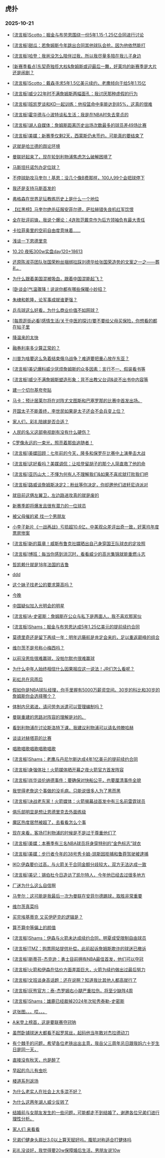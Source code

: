 ## 虎扑 
### 2025-10-21

+ [[流言板]Scotto：掘金与布劳恩围绕一份5年1.15-1.25亿合同进行讨论](https://bbs.hupu.com/635266771.html)

+ [[流言板]甜瓜：若詹姆斯今年跳出合同其他球队会抢，因为他依然能打](https://bbs.hupu.com/635265701.html)

+ [[流言板]哈登：我爸没怎么陪伴过我，所以我尽量多陪在我儿子身边](https://bbs.hupu.com/635266310.html)

+ [[新赛季看点]东契奇独揽大权&amp;詹姆斯或迎最后一舞，好莱坞的新赛季是大片还是闹剧？](https://bbs.hupu.com/635265745.html)

+ [[流言板]Scotto：戴森寻求5年1.5亿美元续约，老鹰倾向于给5年1.15亿](https://bbs.hupu.com/635266821.html)

+ [[流言板]威少22年时不满詹姆斯两幅面孔：我讨厌那种虚假的行为](https://bbs.hupu.com/635268392.html)

+ [[流言板]班凯罗谈和KD一起训练：他投篮命中率能达到85%，这真的很难](https://bbs.hupu.com/635265953.html)

+ [[流言板]霍华德与小波特谈私生活：我是在NBA时失去童贞的](https://bbs.hupu.com/635264723.html)

+ [[流言板]湖人自媒体：詹姆斯距离历史出场次数最多的球员差49场比赛](https://bbs.hupu.com/635264764.html)

+ [[流言板]美媒：新赛季仅剩2天，西蒙斯仍未签约，可能真的要结束了](https://bbs.hupu.com/635265273.html)

+ [这就是哈兰德的舆论环境](https://bbs.hupu.com/635263196.html)

+ [曼联好起来了，现在轮到利物浦焦虑怎么破解困境了](https://bbs.hupu.com/635262461.html)

+ [马斯坦托诺包办定位球？](https://bbs.hupu.com/635261004.html)

+ [不停球助攻马奎尔！基恩：没几个像B费那样，100人99个会把球停下](https://bbs.hupu.com/635260803.html)

+ [我还是支持马斯首发的](https://bbs.hupu.com/635263472.html)

+ [弗格森在世界足坛教练历史上是什么一个地位](https://bbs.hupu.com/635264654.html)

+ [【红黑榜】马奎尔绝杀征服安菲尔德，萨拉赫错失良机红军饮恨](https://bbs.hupu.com/635262771.html)

+ [全在批评前锋，我说个爆论：4连败范戴克作为后方领袖负有最大责任](https://bbs.hupu.com/635261488.html)

+ [卡拉菲奥里的空前自由度意味着……](https://bbs.hupu.com/635263419.html)

+ [浅谈一下恩德里克](https://bbs.hupu.com/635262258.html)

+ [10.20  夜拓300w实盘day120+18613](https://bbs.hupu.com/635264533.html)

+ [还原陈淑芬团队张国荣粉丝捆绑拉踩刘德华给张国荣造势的文案之一之——葬礼。](https://bbs.hupu.com/635266897.html)

+ [为什么跟着美国混被吸血，跟着中国混能起飞？](https://bbs.hupu.com/635264878.html)

+ [[卧谈会]气温骤降！说说你都有哪些保暖小妙招？](https://bbs.hupu.com/635265964.html)

+ [朱棣和乾隆，论军事成就谁更强？](https://bbs.hupu.com/635265205.html)

+ [乒乓球这么好看，为什么商业价值不如网球？](https://bbs.hupu.com/635265060.html)

+ [[每周逛街必看]感情生活/关于中医的探讨/要不要给父母买保险，你想看的都在帖子里](https://bbs.hupu.com/635264715.html)

+ [降温来的太快](https://bbs.hupu.com/635266510.html)

+ [融券利率多少算正常的？](https://bbs.hupu.com/635267330.html)

+ [川普为啥要这么急着结束俄乌战争？难道要把重心放在东亚？](https://bbs.hupu.com/635266555.html)

+ [[流言板]美记爆料威少厌烦詹姆斯的众多因素：言行不一、假装看书等](https://bbs.hupu.com/635268502.html)

+ [[流言板]威少不满詹姆斯塑造形象：背不出教父台词&amp;说不出书中内容等](https://bbs.hupu.com/635268668.html)

+ [建一个切尔基夸夸贴](https://bbs.hupu.com/635266476.html)

+ [马卡：预计居莱尔将在对阵尤文图斯和巴塞罗那的比赛中首发出场。](https://bbs.hupu.com/635267021.html)

+ [开国太子不能善终，李世民如果是太子还会不会兵变上位？](https://bbs.hupu.com/635265381.html)

+ [家人们，彩礼陪嫁是否合适？](https://bbs.hupu.com/635266167.html)

+ [人民的名义这部电视剧有没有什么硬伤？](https://bbs.hupu.com/635267975.html)

+ [C罗像永远的一束光，照亮着那些追随者！](https://bbs.hupu.com/635267567.html)

+ [[流言板]美媒回顾：七年前的今天，隆多和保罗在比赛中上演拳击大战](https://bbs.hupu.com/635268677.html)

+ [[流言板]这好看吗？美媒调侃：让哈登留胡子的那个人简直救了他的命](https://bbs.hupu.com/635268291.html)

+ [[流言板]亚历山大：不懂为何有人不理解我们&amp;如果不喜欢就打败我们吧](https://bbs.hupu.com/635266580.html)

+ [[流言板]路威谈詹姆斯决定2：粉丝等你决定，你却邀他们进轩尼诗派对](https://bbs.hupu.com/635268080.html)

+ [就目前这俩左翼卫，左边路进攻真的就是废的](https://bbs.hupu.com/635262733.html)

+ [新赛季即将爆发且很有潜力的一位球员](https://bbs.hupu.com/635266475.html)

+ [被父母催的紧 找一个男朋友](https://bbs.hupu.com/635267065.html)

+ [小李子新片《一战再战》亏损超10.6亿，中美观众差评出奇一致，好莱坞年度票房惨案](https://bbs.hupu.com/635268093.html)

+ [[流言板]新的篇章！威斯布鲁克社媒晒出自己身穿国王队球衣的定妆照](https://bbs.hupu.com/635268610.html)

+ [[流言板]博班：每当你感到消沉时，看看威少的高光集锦就能重燃斗志](https://bbs.hupu.com/635268141.html)

+ [哲凯赖什就是18年法国的吉鲁](https://bbs.hupu.com/635264243.html)

+ [ddd](https://bbs.hupu.com/635269192.html)

+ [这个妹子找老公的要求算高吗？](https://bbs.hupu.com/635267767.html)

+ [今晚](https://bbs.hupu.com/635268411.html)

+ [中国疑似加入光明会的明星](https://bbs.hupu.com/635267245.html)

+ [[流言板]A-史密斯：詹姆斯在公众与私下是两面人，我不喜欢那家伙](https://bbs.hupu.com/635269225.html)

+ [[流言板]Shams：掘金与布劳恩达成5年1.25亿美元的提前续约合同](https://bbs.hupu.com/635269316.html)

+ [莫德里奇还是留下再续一年：明年远藤航是肯定会来的，足以重返巅峰的组合](https://bbs.hupu.com/635266552.html)

+ [维尔茨不是号称小梅西吗？](https://bbs.hupu.com/635267883.html)

+ [以前没恩佐很难赢球，没帕尔默也很难赢球](https://bbs.hupu.com/635264195.html)

+ [为什么中年人始终相信什么因果报应这一说法！JR们怎么看呢？](https://bbs.hupu.com/635267499.html)

+ [彩虹总在风雨后](https://bbs.hupu.com/635268950.html)

+ [假如你是NBA球队经理，你手里握有5000万薪资空间。30岁的科比和30岁的詹姆斯你会选择哪个？](https://bbs.hupu.com/635268559.html)

+ [体制内兄弟进，请问劳务派遣可以管理编制吗？](https://bbs.hupu.com/635268366.html)

+ [曼联重建的思路对阵容的理解是对的。](https://bbs.hupu.com/635267765.html)

+ [看到利物浦在讨论斯洛特下课，我建议利物浦可以请名帅滕哈赫](https://bbs.hupu.com/635263953.html)

+ [谈谈对赫塔菲的比赛](https://bbs.hupu.com/635264760.html)

+ [唱歌唱歌唱歌唱歌唱歌](https://bbs.hupu.com/635269012.html)

+ [[流言板]Shams：老鹰与丹尼尔斯达成4年1亿美元的提前续约合同](https://bbs.hupu.com/635269323.html)

+ [[流言板]身强体壮！火箭媒体晒开幕之夜火箭官方首发阵容](https://bbs.hupu.com/635269020.html)

+ [[流言板]肖华谈伦纳德事件：要确保对快船公平，也要厘清事件全貌](https://bbs.hupu.com/635268685.html)

+ [我觉得老詹这个事做的没毛病，只能说很多人为了黑而黑](https://bbs.hupu.com/635268954.html)

+ [[流言板]决战老东家！火箭媒体：火箭揭幕战首发中有三名前雷霆球员](https://bbs.hupu.com/635269135.html)

+ [俱乐部明显是想让恩德里克去外面练级](https://bbs.hupu.com/635266583.html)

+ [魔区热度居然被超了，去看看怎么个事](https://bbs.hupu.com/635264651.html)

+ [现在来看，客场打利物浦的时候是不是过于尊重他们了](https://bbs.hupu.com/635264846.html)

+ [[流言板]美媒：本赛季有三名NBA球员将身穿特别的“金色标志”球衣](https://bbs.hupu.com/635268986.html)

+ [[流言板]美媒：步行者今年的38号秀卡姆-琼斯因拒捕和鲁莽驾驶被逮捕](https://bbs.hupu.com/635268962.html)

+ [IKO:伊森要价过高，与火箭关于合同金额分歧较大，双方无法达成一致](https://bbs.hupu.com/635269612.html)

+ [[流言板]美记：锡伯杜今日造访了凯尔特人，今年他已经去过很多地方](https://bbs.hupu.com/635268914.html)

+ [厂迷为什么这么自信啊 ](https://bbs.hupu.com/635267834.html)

+ [马奎尔：这可能是我最后一次为曼联在安菲尔德踢球，取胜非常重要](https://bbs.hupu.com/635265904.html)

+ [维尔茨真菜吗](https://bbs.hupu.com/635266404.html)

+ [买完埃基蒂克 又买伊萨克的逻辑是？](https://bbs.hupu.com/635267807.html)

+ [算不算中等偏上的颜值](https://bbs.hupu.com/635269695.html)

+ [[流言板]Shams：伊森与火箭未达成续约合同，明夏成受限制自由球员](https://bbs.hupu.com/635269869.html)

+ [[流言板]TMZ：购票网站提供补偿，此前起诉詹姆斯欺诈的球迷已撤诉](https://bbs.hupu.com/635270214.html)

+ [[流言板]斯蒂芬-杰克逊：勇士目前拥有NBA最佳首发，他们可以夺冠](https://bbs.hupu.com/635269999.html)

+ [[流言板]火箭和伊森在估价方面差距巨大，火箭为续约做出过最后努力](https://bbs.hupu.com/635270320.html)

+ [[流言板]文班谈身高话题：还在说啊？知道我比其他人都高就行了](https://bbs.hupu.com/635270077.html)

+ [[流言板]灰熊官方：泰-杰罗姆右小腿严重拉伤，将至少缺阵4周](https://bbs.hupu.com/635269924.html)

+ [[流言板]Shams：雄鹿已经裁掉2024年次轮秀泰勒-史密斯](https://bbs.hupu.com/635269887.html)

+ [这张图。。。哎。。。](https://bbs.hupu.com/635269057.html)

+ [A米登上榜首，这是要联赛夺冠呐](https://bbs.hupu.com/635267399.html)

+ [虽然卧铺球迷大都看不起罗屌丝，起码他当年敢对杰拉德动刀](https://bbs.hupu.com/635266551.html)

+ [有个棘手的问题，希望各位老铁出出主意，我岳父三周年忌日跟我妈六十岁生日是同一天，](https://bbs.hupu.com/635269817.html)

+ [直接没有秋天，也是醉了](https://bbs.hupu.com/635269711.html)

+ [早起的鸟儿有虫吃](https://bbs.hupu.com/635269719.html)

+ [楼道系列返场](https://bbs.hupu.com/635270392.html)

+ [为什么老实人在社会上大多混不好？](https://bbs.hupu.com/635270017.html)

+ [为什么这两年湖人威少反转了](https://bbs.hupu.com/635270217.html)

+ [结婚前与女朋友发生的一些问题，可能都走不到结婚了，谢邀各位兄弟们进行理性分析。](https://bbs.hupu.com/635269809.html)

+ [家人们 来看看](https://bbs.hupu.com/635270353.html)

+ [兄弟们健身头肩比3.0以上算天赋好吗，腹肌对称适合打健体吗](https://bbs.hupu.com/635269876.html)

+ [彩礼没谈好，我觉得要20w保障婚后生活，男朋友说10w](https://bbs.hupu.com/635270397.html)

